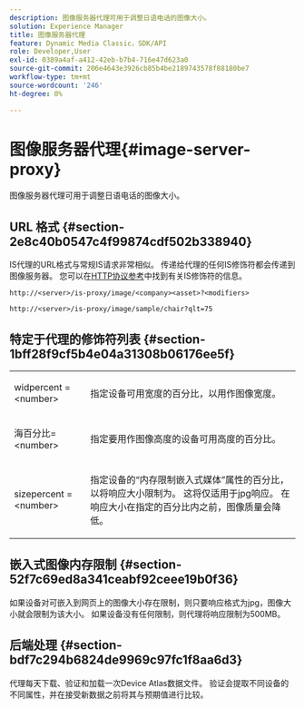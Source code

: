 ```yaml
---
description: 图像服务器代理可用于调整日语电话的图像大小。
solution: Experience Manager
title: 图像服务器代理
feature: Dynamic Media Classic，SDK/API
role: Developer,User
exl-id: 0389a4af-a412-42eb-b7b4-716e47d623a0
source-git-commit: 206e4643e3926cb85b4be2189743578f88180be7
workflow-type: tm+mt
source-wordcount: '246'
ht-degree: 0%

---
```


# 图像服务器代理{#image-server-proxy}

图像服务器代理可用于调整日语电话的图像大小。

## URL 格式 {#section-2e8c40b0547c4f99874cdf502b338940}

IS代理的URL格式与常规IS请求非常相似。 传递给代理的任何IS修饰符都会传递到图像服务器。 您可以在[HTTP协议参考](../../is-api/http-ref/image-serving-api-ref/c-http-protocol-reference/c-introduction/c-introduction.md#concept-dbbd5241bc6248ad9b9d7f6c635c311e)中找到有关IS修饰符的信息。

`http://<server>/is-proxy/image/<company><asset>?<modifiers>`

`http://<server>/is-proxy/image/sample/chair?qlt=75`

## 特定于代理的修饰符列表 {#section-1bff28f9cf5b4e04a31308b06176ee5f}

<table id="simpletable_40C1DFB183B54A79BCF65D51ED480CE0"> 
 <tr class="strow"> 
  <td class="stentry"> <p><span class="codeph"> widpercent =  &lt;number&gt;</span> </p></td> 
  <td class="stentry"> <p>指定设备可用宽度的百分比，以用作图像宽度。 </p></td> 
 </tr> 
 <tr class="strow"> 
  <td class="stentry"> <p><span class="codeph"> 海百分比=  &lt;number&gt;</span> </p></td> 
  <td class="stentry"> <p>指定要用作图像高度的设备可用高度的百分比。 </p></td> 
 </tr> 
 <tr class="strow"> 
  <td class="stentry"> <p><span class="codeph"> sizepercent =  &lt;number&gt;</span> </p></td> 
  <td class="stentry"> <p>指定设备的“内存限制嵌入式媒体”属性的百分比，以将响应大小限制为。 这将仅适用于jpg响应。 在响应大小在指定的百分比内之前，图像质量会降低。 </p></td> 
 </tr> 
</table>

## 嵌入式图像内存限制 {#section-52f7c69ed8a341ceabf92ceee19b0f36}

如果设备对可嵌入到网页上的图像大小存在限制，则只要响应格式为jpg，图像大小就会限制为该大小。 如果设备没有任何限制，则代理将响应限制为500MB。

## 后端处理 {#section-bdf7c294b6824de9969c97fc1f8aa6d3}

代理每天下载、验证和加载一次Device Atlas数据文件。 验证会提取不同设备的不同属性，并在接受新数据之前将其与预期值进行比较。
